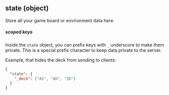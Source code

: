 
## **state** (object)

Store all your game board or environment data here.  

##### scoped keys

Inside the `state` object, you can prefix keys with `_` underscore to make them private.  This is a special prefix character to keep data private to the server.

Example, that hides the deck from sending to clients:

```json
{
  "state": {
    "_deck": ["AS", "AH", "3D"]
  }
}
```
